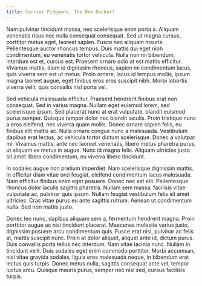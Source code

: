 ```yaml
---
title: Carrier Pidgeons, The New Docker?
---
```


Nam pulvinar tincidunt massa, nec scelerisque enim porta a. Aliquam venenatis risus nec nulla consequat consequat. Sed ut magna cursus, porttitor metus eget, laoreet sapien. Fusce nec aliquam mauris. Pellentesque auctor rhoncus tempus. Duis mattis dui eget nibh condimentum, eu venenatis tortor vehicula. Nulla non mi bibendum, interdum est et, cursus est. Praesent ornare odio at est mattis efficitur. Vivamus mattis, diam id dignissim rhoncus, sapien mi condimentum lacus, quis viverra sem est ut metus. Proin ornare, lacus id tempus mollis, ipsum magna laoreet augue, eget finibus eros eros suscipit nibh. Morbi lobortis viverra velit, quis convallis nisl porta vel.

Sed vehicula malesuada efficitur. Praesent hendrerit finibus erat non consequat. Sed in varius magna. Nullam eget euismod lorem, sed scelerisque ipsum. Sed placerat nunc at erat vulputate, blandit euismod purus semper. Quisque tempor dolor nec blandit iaculis. Proin tristique nunc a eros eleifend, nec viverra quam mollis. Donec ornare sapien felis, eu finibus elit mattis ac. Nulla ornare congue nunc a malesuada. Vestibulum dapibus erat lectus, ac vehicula tortor dictum scelerisque. Donec a volutpat mi. Vivamus mattis, ante nec laoreet venenatis, libero metus pharetra purus, ut aliquam ex metus in augue. Nunc id magna felis. Aliquam ultricies justo sit amet libero condimentum, eu viverra libero tincidunt.

In sodales augue non pretium imperdiet. Nam scelerisque dignissim mattis. In efficitur diam vitae orci feugiat, eleifend condimentum lacus malesuada. Nam efficitur finibus enim eget posuere. Donec nec est elit. Pellentesque rhoncus dolor iaculis sagittis pharetra. Nullam sem massa, facilisis vitae vulputate ac, pulvinar quis ipsum. Nullam feugiat vestibulum felis sit amet ultricies. Cras vitae purus eu ante sagittis rutrum. Aenean ut condimentum nulla. Sed non mattis justo.

Donec leo nunc, dapibus aliquam sem a, fermentum hendrerit magna. Proin porttitor augue ac nisi tincidunt placerat. Maecenas molestie varius justo, dignissim posuere arcu condimentum quis. Fusce erat nisi, pulvinar ac felis at, mattis suscipit nunc. Proin at dolor aliquet, aliquet ante id, dictum purus. Duis convallis porta tellus nec interdum. Nam vitae lacinia nunc. Nullam in tincidunt velit. Duis sodales eget enim commodo porttitor. Morbi accumsan, nisl vitae gravida sodales, ligula eros malesuada neque, in bibendum erat lectus quis turpis. Donec metus nulla, sagittis consequat ante vel, tempor luctus arcu. Quisque mauris purus, semper nec nisl sed, cursus facilisis turpis.
